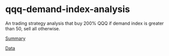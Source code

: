 # qqq-demand-index-analysis
An trading strategy analysis that buy 200% QQQ if demand index is greater than 50, sell all otherwise.

[Summary](https://drive.google.com/open?id=1yDYnWaxiS7UEF5rJRJapIojnBlJl1JwQgWTgZ4CfbTU)

[Data](https://drive.google.com/open?id=1VqMfmJ8o4ivc_jVsEt-K0v60om8zSZjVNcjOcSUIoP0)
